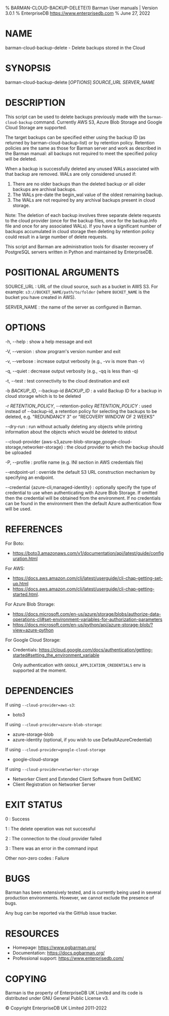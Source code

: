 % BARMAN-CLOUD-BACKUP-DELETE(1) Barman User manuals | Version 3.0.1
% EnterpriseDB <https://www.enterprisedb.com>
% June 27, 2022

# NAME

barman-cloud-backup-delete - Delete backups stored in the Cloud


# SYNOPSIS

barman-cloud-backup-delete [*OPTIONS*] *SOURCE_URL* *SERVER_NAME*


# DESCRIPTION

This script can be used to delete backups previously made with the
`barman-cloud-backup` command. Currently AWS S3, Azure Blob Storage and 
Google Cloud Storage are supported.

The target backups can be specified either using the backup ID (as
returned by barman-cloud-backup-list) or by retention policy. Retention
policies are the same as those for Barman server and work as described in
the Barman manual: all backups not required to meet the specified policy
will be deleted.

When a backup is successfully deleted any unused WALs associated with that
backup are removed. WALs are only considered unused if:

 1. There are no older backups than the deleted backup *or* all older backups
    are archival backups.
 2. The WALs pre-date the begin_wal value of the oldest remaining backup.
 3. The WALs are not required by any archival backups present in cloud storage.

Note: The deletion of each backup involves three separate delete requests
to the cloud provider (once for the backup files, once for the backup.info
file and once for any associated WALs). If you have a significant number of
backups accumulated in cloud storage then deleting by retention policy could
result in a large number of delete requests.

This script and Barman are administration tools for disaster recovery
of PostgreSQL servers written in Python and maintained by EnterpriseDB.


# POSITIONAL ARGUMENTS

SOURCE_URL
:    URL of the cloud source, such as a bucket in AWS S3.
     For example: `s3://BUCKET_NAME/path/to/folder` (where `BUCKET_NAME`
     is the bucket you have created in AWS).

SERVER_NAME
:    the name of the server as configured in Barman.

# OPTIONS

-h, --help
:    show a help message and exit

-V, --version
:    show program's version number and exit

-v, --verbose
:    increase output verbosity (e.g., -vv is more than -v)

-q, --quiet
:    decrease output verbosity (e.g., -qq is less than -q)

-t, --test
:    test connectivity to the cloud destination and exit

-b *BACKUP_ID*, --backup-id *BACKUP_ID*
:    a valid Backup ID for a backup in cloud storage which is to be deleted

-r *RETENTION_POLICY*, --retention-policy *RETENTION_POLICY*
:    used instead of --backup-id, a retention policy for selecting the backups
     to be deleted, e.g. "REDUNDANCY 3" or "RECOVERY WINDOW OF 2 WEEKS"

--dry-run
:    run without actually deleting any objects while printing information
     about the objects which would be deleted to stdout

--cloud-provider {aws-s3,azure-blob-storage,google-cloud-storage,networker-storage}
:    the cloud provider to which the backup should be uploaded

-P, --profile
:    profile name (e.g. INI section in AWS credentials file)

--endpoint-url
:    override the default S3 URL construction mechanism by specifying an endpoint.

--credential {azure-cli,managed-identity}
:    optionally specify the type of credential to use when authenticating with
     Azure Blob Storage. If omitted then the credential will be obtained from the
     environment. If no credentials can be found in the environment then the default
     Azure authentication flow will be used.

# REFERENCES

For Boto:

* https://boto3.amazonaws.com/v1/documentation/api/latest/guide/configuration.html

For AWS:

* https://docs.aws.amazon.com/cli/latest/userguide/cli-chap-getting-set-up.html
* https://docs.aws.amazon.com/cli/latest/userguide/cli-chap-getting-started.html.

For Azure Blob Storage:

* https://docs.microsoft.com/en-us/azure/storage/blobs/authorize-data-operations-cli#set-environment-variables-for-authorization-parameters
* https://docs.microsoft.com/en-us/python/api/azure-storage-blob/?view=azure-python

For Google Cloud Storage:
* Credentials: https://cloud.google.com/docs/authentication/getting-started#setting_the_environment_variable

  Only authentication with `GOOGLE_APPLICATION_CREDENTIALS` env is supported at the moment.

# DEPENDENCIES

If using `--cloud-provider=aws-s3`:

* boto3

If using `--cloud-provider=azure-blob-storage`:

* azure-storage-blob
* azure-identity (optional, if you wish to use DefaultAzureCredential)

If using `--cloud-provider=google-cloud-storage`
* google-cloud-storage 

If using `--cloud-provider=networker-storage`
* Networker Client and Extended Client Software from DellEMC
* Client Registration on Networker Server

# EXIT STATUS

0
:   Success

1
:   The delete operation was not successful

2
:   The connection to the cloud provider failed

3
:   There was an error in the command input

Other non-zero codes
:   Failure


# BUGS

Barman has been extensively tested, and is currently being used in several
production environments. However, we cannot exclude the presence of bugs.

Any bug can be reported via the GitHub issue tracker.

# RESOURCES

* Homepage: <https://www.pgbarman.org/>
* Documentation: <https://docs.pgbarman.org/>
* Professional support: <https://www.enterprisedb.com/>


# COPYING

Barman is the property of EnterpriseDB UK Limited
and its code is distributed under GNU General Public License v3.

© Copyright EnterpriseDB UK Limited 2011-2022
